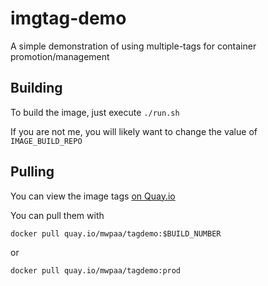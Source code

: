 # imgtag-demo
A simple demonstration of using multiple-tags for container promotion/management

## Building
To build the image, just execute `./run.sh`

If you are not me, you will likely want to change the value of `IMAGE_BUILD_REPO`

## Pulling
You can view the image tags [on Quay.io](https://quay.io/repository/mwpaa/tagdemo?tab=tags)

You can pull them with
```
docker pull quay.io/mwpaa/tagdemo:$BUILD_NUMBER
```
or
```
docker pull quay.io/mwpaa/tagdemo:prod
```
